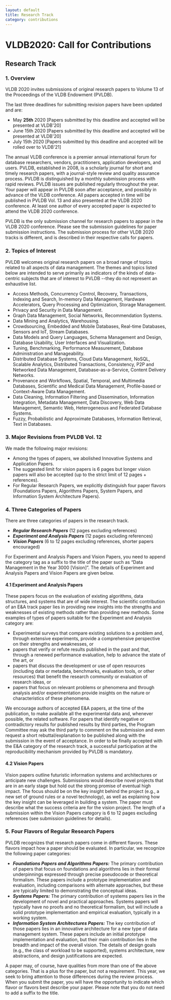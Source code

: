 ```yaml
---
layout: default
title: Research Track
category: contributions
---
```


# VLDB2020: Call for Contributions

## Research Track

### 1. Overview

<div class="updated" x-title="Updated!">
VLDB 2020 invites submissions of original research papers to Volume 13 of the Proceedings of the VLDB Endowment (PVLDB).

The last three deadlines for submitting revision papers have been updated and are:
<ul>
    <li>May <b>25th</b> 2020 [Papers submitted by this deadline and accepted will be presented at VLDB'20]</li>
    <li>June 15th 2020 [Papers submitted by this deadline and accepted will be presented at VLDB'20]</li>
    <li>July 15th 2020 [Papers submitted by this deadline and accepted will be rolled over to VLDB'21]</li>
</ul>
</div>

The annual VLDB conference is a premier annual international forum for database researchers, vendors, practitioners, application developers, and users. PVLDB, established in 2008, is a scholarly journal for short and timely research papers, with a journal-style review and quality assurance process. PVLDB is distinguished by a monthly submission process with rapid reviews. PVLDB issues are published regularly throughout the year. Your paper will appear in PVLDB soon after acceptance, and possibly in advance of the VLDB conference. All papers accepted in time will be published in PVLDB Vol. 13 and also presented at the VLDB 2020 conference. At least one author of every accepted paper is expected to attend the VLDB 2020 conference.

PVLDB is the only submission channel for research papers to appear in the VLDB 2020 conference. Please see the submission guidelines for paper submission instructions. The submission process for other VLDB 2020 tracks is different, and is described in their respective calls for papers.

### 2. Topics of Interest

PVLDB welcomes original research papers on a broad range of topics related to all aspects of data management. The themes and topics listed below are intended to serve primarily as indicators of the kinds of data-centric subjects that are of interest to PVLDB --they do not represent an exhaustive list.

* Access Methods, Concurrency Control, Recovery, Transactions, Indexing and Search, In-memory Data Management, Hardware Accelerators, Query Processing and Optimization, Storage Management.
* Privacy and Security in Data Management.
* Graph Data Management, Social Networks, Recommendation Systems.
* Data Mining and Analytics, Warehousing.
* Crowdsourcing, Embedded and Mobile Databases, Real-time Databases, Sensors and IoT, Stream Databases.
* Data Models and Query Languages, Schema Management and Design, Database Usability, User Interfaces and Visualization.
* Tuning, Benchmarking, Performance Measurement, Database Administration and Manageability.
* Distributed Database Systems, Cloud Data Management, NoSQL, Scalable Analytics, Distributed Transactions, Consistency, P2P and Networked Data Management, Database-as-a-Service, Content Delivery Networks.
* Provenance and Workflows, Spatial, Temporal, and Multimedia Databases, Scientific and Medical Data Management, Profile-based or Context-Aware Data Management.
* Data Cleaning, Information Filtering and Dissemination, Information Integration, Metadata Management, Data Discovery, Web Data Management, Semantic Web, Heterogeneous and Federated Database Systems.
* Fuzzy, Probabilistic and Approximate Databases, Information Retrieval, Text in Databases.

### 3. Major Revisions from PVLDB Vol. 12

We made the following major revisions:

* Among the types of papers, we abolished Innovative Systems and Application Papers.
* The suggested limit for vision papers is 6 pages but longer vision papers will also be accepted (up to the strict limit of 12 pages + references).
* For Regular Research Papers, we explicitly distinguish four paper flavors (Foundations Papers, Algorithms Papers, System Papers, and Information System Architecture Papers).

### 4. Three Categories of Papers

There are three categories of papers in the research track.

* ***Regular Research Papers*** (12 pages excluding references)
* ***Experiment and Analysis Papers*** (12 pages excluding references)
* ***Vision Papers*** (6 to 12 pages excluding references, shorter papers encouraged)

For Experiment and Analysis Papers and Vision Papers, you need to append the category tag as a suffix to the title of the paper such as “Data Management in the Year 3000 [Vision]”. The details of Experiment and Analysis Papers and Vision Papers are given below.

#### 4.1 Experiment and Analysis Papers

These papers focus on the evaluation of existing algorithms, data structures, and systems that are of wide interest. The scientific contribution of an E&A track paper lies in providing new insights into the strengths and weaknesses of existing methods rather than providing new methods. Some examples of types of papers suitable for the Experiment and Analysis category are:

* Experimental surveys that compare existing solutions to a problem and, through extensive experiments, provide a comprehensive perspective on their strengths and weaknesses, or
* papers that verify or refute results published in the past and that, through a renewed performance evaluation, help to advance the state of the art, or
* papers that discuss the development or use of open resources (including data or metadata, benchmarks, evaluation tools, or other resources) that benefit the research community or evaluation of research ideas, or 
* papers that focus on relevant problems or phenomena and through analysis and/or experimentation provide insights on the nature or characteristics of these phenomena.

We encourage authors of accepted E&A papers, at the time of the publication, to make available all the experimental data and, whenever possible, the related software. For papers that identify negative or contradictory results for published results by third parties, the Program Committee may ask the third party to comment on the submission and even request a short rebuttal/explanation to be published along with the submission in the event of acceptance. In order to be finally accepted with the E&A category of the research track, a successful participation at the reproducibility mechanism provided by PVLDB is mandatory.

#### 4.2 Vision Papers

Vision papers outline futuristic information systems and architectures or anticipate new challenges. Submissions would describe novel projects that are in an early stage but hold out the strong promise of eventual high impact. The focus should be on the key insight behind the project (e.g., a new set of ground rules or a novel technology), as well as explaining how the key insight can be leveraged in building a system. The paper must describe what the success criteria are for the vision project. The length of a submission within the Vision Papers category is 6 to 12 pages excluding references (see submission guidelines for details).

### 5. Four Flavors of Regular Research Papers

PVLDB recognizes that research papers come in different flavors. These flavors impact how a paper should be evaluated. In particular, we recognize the following paper categories:

* ***Foundations Papers and Algorithms Papers:*** The primary contribution of papers that focus on foundations and algorithms lies in their formal underpinnings expressed through precise pseudocode or theoretical formalism. These papers include a prototype implementation and evaluation, including comparisons with alternate approaches, but these are typically limited to demonstrating the conceptual ideas.
* ***Systems Papers:*** The primary contribution of systems papers lies in the development of novel and practical approaches. Systems papers will typically have no proofs and no theoretical formalism, but will include a solid prototype implementation and empirical evaluation, typically in a working system.
* ***Information System Architectures Papers:*** The key contribution of those papers lies in an innovative architecture for a new type of data management system. These papers include an initial prototype implementation and evaluation, but their main contribution lies in the breadth and impact of the overall vision. The details of design goals (e.g., the class of workload to be supported), systems architecture, new abstractions, and design justifications are expected.

A paper may, of course, have qualities from more than one of the above categories. That is a plus for the paper, but not a requirement. This year, we seek to bring attention to those differences during the review process. When you submit the paper, you will have the opportunity to indicate which flavor or flavors best describe your paper. Please note that you do not need to add a suffix to the title.
